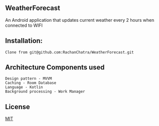 ## WeatherForecast

An Android application that updates current weather every 2 hours when connected to WIFI

## Installation: 
    Clone from git@github.com:RachanChatra/WeatherForecast.git

## Architecture Components used

    Design pattern - MVVM
    Caching - Room Database
    Language - Kotlin
    Background processing - Work Manager

## License
[MIT](https://choosealicense.com/licenses/mit/)
